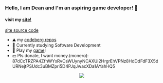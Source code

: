 ### Hello, I am Dean and I'm an aspiring game developer! 👋
#### visit my [site!](https://deanlemans.github.io/)
[site source code](https://github.com/DeanLemans/deanlemans.github.io)

- ⛰️ my [codeberg repos](https://codeberg.org/deanlemans)
- 🌱 Currently studying Software Development
- 👾 Play my [game](https://deanlemans.itch.io/2d-platformer-godot)!
- 💵 Pls donate, I want money.(monero): 87dCcTRZPA4ZfhWYxRvCsWUynyNCAXUi2HrgrEhVPNz8HdDdFdF3X5dURNejtPSUdc3uBMZpri5D4PJqJwacXDa1AYahHQ5

<div id="header" align="center">
  <img src="https://media.giphy.com/media/enj50kao8gMfu/giphy.gif"/>
</div>
